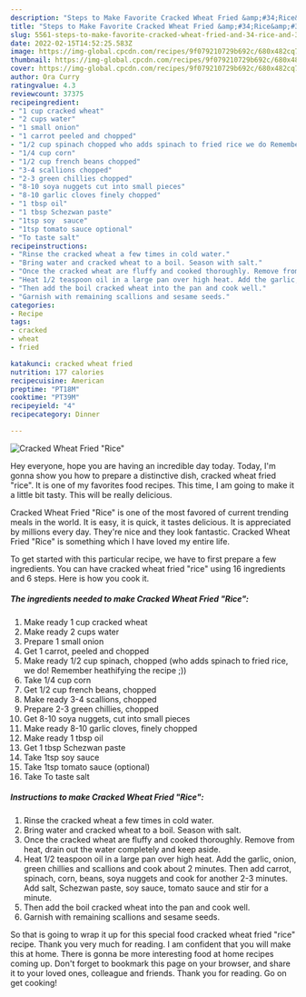 ```yaml
---
description: "Steps to Make Favorite Cracked Wheat Fried &amp;#34;Rice&amp;#34;"
title: "Steps to Make Favorite Cracked Wheat Fried &amp;#34;Rice&amp;#34;"
slug: 5561-steps-to-make-favorite-cracked-wheat-fried-and-34-rice-and-34
date: 2022-02-15T14:52:25.583Z
image: https://img-global.cpcdn.com/recipes/9f079210729b692c/680x482cq70/cracked-wheat-fried-rice-recipe-main-photo.jpg
thumbnail: https://img-global.cpcdn.com/recipes/9f079210729b692c/680x482cq70/cracked-wheat-fried-rice-recipe-main-photo.jpg
cover: https://img-global.cpcdn.com/recipes/9f079210729b692c/680x482cq70/cracked-wheat-fried-rice-recipe-main-photo.jpg
author: Ora Curry
ratingvalue: 4.3
reviewcount: 37375
recipeingredient:
- "1 cup cracked wheat"
- "2 cups water"
- "1 small onion"
- "1 carrot peeled and chopped"
- "1/2 cup spinach chopped who adds spinach to fried rice we do Remember heathifying the recipe "
- "1/4 cup corn"
- "1/2 cup french beans chopped"
- "3-4 scallions chopped"
- "2-3 green chillies chopped"
- "8-10 soya nuggets cut into small pieces"
- "8-10 garlic cloves finely chopped"
- "1 tbsp oil"
- "1 tbsp Schezwan paste"
- "1tsp soy  sauce"
- "1tsp tomato sauce optional"
- "To taste salt"
recipeinstructions:
- "Rinse the cracked wheat a few times in cold water."
- "Bring water and cracked wheat to a boil. Season with salt."
- "Once the cracked wheat are fluffy and cooked thoroughly. Remove from heat, drain out the water completely and keep aside."
- "Heat 1/2 teaspoon oil in a large pan over high heat. Add the garlic, onion, green chillies and scallions and cook about 2 minutes. Then add carrot, spinach, corn, beans, soya nuggets and cook for another 2-3 minutes. Add salt, Schezwan paste, soy sauce, tomato sauce and stir for a minute."
- "Then add the boil cracked wheat into the pan and cook well."
- "Garnish with remaining scallions and sesame seeds."
categories:
- Recipe
tags:
- cracked
- wheat
- fried

katakunci: cracked wheat fried 
nutrition: 177 calories
recipecuisine: American
preptime: "PT18M"
cooktime: "PT39M"
recipeyield: "4"
recipecategory: Dinner

---
```



![Cracked Wheat Fried &#34;Rice&#34;](https://img-global.cpcdn.com/recipes/9f079210729b692c/680x482cq70/cracked-wheat-fried-rice-recipe-main-photo.jpg)

Hey everyone, hope you are having an incredible day today. Today, I'm gonna show you how to prepare a distinctive dish, cracked wheat fried &#34;rice&#34;. It is one of my favorites food recipes. This time, I am going to make it a little bit tasty. This will be really delicious.



Cracked Wheat Fried &#34;Rice&#34; is one of the most favored of current trending meals in the world. It is easy, it is quick, it tastes delicious. It is appreciated by millions every day. They're nice and they look fantastic. Cracked Wheat Fried &#34;Rice&#34; is something which I have loved my entire life.


To get started with this particular recipe, we have to first prepare a few ingredients. You can have cracked wheat fried &#34;rice&#34; using 16 ingredients and 6 steps. Here is how you cook it.

<!--inarticleads1-->

##### The ingredients needed to make Cracked Wheat Fried &#34;Rice&#34;:

1. Make ready 1 cup cracked wheat
1. Make ready 2 cups water
1. Prepare 1 small onion
1. Get 1 carrot, peeled and chopped
1. Make ready 1/2 cup spinach, chopped (who adds spinach to fried rice, we do! Remember heathifying the recipe ;))
1. Take 1/4 cup corn
1. Get 1/2 cup french beans, chopped
1. Make ready 3-4 scallions, chopped
1. Prepare 2-3 green chillies, chopped
1. Get 8-10 soya nuggets, cut into small pieces
1. Make ready 8-10 garlic cloves, finely chopped
1. Make ready 1 tbsp oil
1. Get 1 tbsp Schezwan paste
1. Take 1tsp soy  sauce
1. Take 1tsp tomato sauce (optional)
1. Take To taste salt




<!--inarticleads2-->

##### Instructions to make Cracked Wheat Fried &#34;Rice&#34;:

1. Rinse the cracked wheat a few times in cold water.
1. Bring water and cracked wheat to a boil. Season with salt.
1. Once the cracked wheat are fluffy and cooked thoroughly. Remove from heat, drain out the water completely and keep aside.
1. Heat 1/2 teaspoon oil in a large pan over high heat. Add the garlic, onion, green chillies and scallions and cook about 2 minutes. Then add carrot, spinach, corn, beans, soya nuggets and cook for another 2-3 minutes. Add salt, Schezwan paste, soy sauce, tomato sauce and stir for a minute.
1. Then add the boil cracked wheat into the pan and cook well.
1. Garnish with remaining scallions and sesame seeds.




So that is going to wrap it up for this special food cracked wheat fried &#34;rice&#34; recipe. Thank you very much for reading. I am confident that you will make this at home. There is gonna be more interesting food at home recipes coming up. Don't forget to bookmark this page on your browser, and share it to your loved ones, colleague and friends. Thank you for reading. Go on get cooking!
